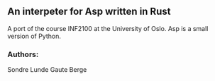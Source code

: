 ## An interpeter for Asp written in Rust

A port of the course INF2100 at the University of Oslo. Asp is a small version
of Python.

### Authors:

Sondre Lunde
Gaute Berge
